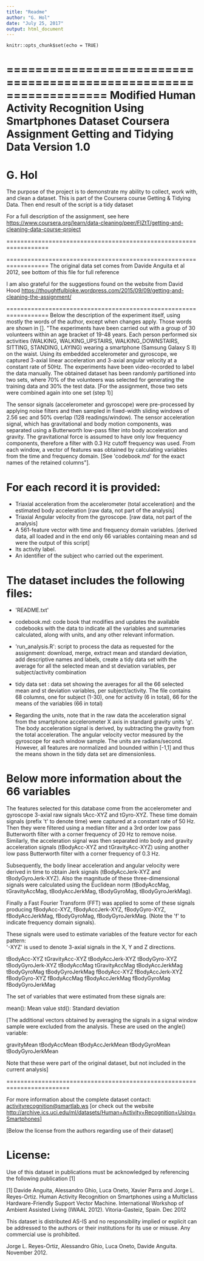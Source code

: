 ```yaml
---
title: "Readme"
author: "G. Hol"
date: "July 25, 2017"
output: html_document
---
```


```{r setup, include=FALSE}
knitr::opts_chunk$set(echo = TRUE)
```


==================================================================
Modified Human Activity Recognition Using Smartphones Dataset
Coursera Assignment Getting and Tidying Data
Version 1.0
==================================================================
G. Hol
==================================================================
The purpose of the project is to demonstrate my ability to collect,
work with, and clean a dataset. This is part of the Coursera course
Getting & Tidying Data. Then end result of the script is a tidy dataset

For a full description of the assignment, see here 
https://www.coursera.org/learn/data-cleaning/peer/FIZtT/getting-and-cleaning-data-course-project

==================================================================

==================================================================
The original data set comes from Davide Anguita et al 2012, see bottom of this file for full reference 

I am also grateful for the suggestions found on the website from David Hood
https://thoughtfulbloke.wordpress.com/2015/09/09/getting-and-cleaning-the-assignment/

==================================================================
Below the description of the experiment itself, using mostly the words of the author, except when changes apply. Those words are shown in []. 
"The experiments have been carried out with a group of 30 volunteers within an age bracket of 19-48 years. Each person performed six activities (WALKING, WALKING_UPSTAIRS, WALKING_DOWNSTAIRS, SITTING, STANDING, LAYING) wearing a smartphone (Samsung Galaxy S II) on the waist. Using its embedded accelerometer and gyroscope, we captured 3-axial linear acceleration and 3-axial angular velocity at a constant rate of 50Hz. The experiments have been video-recorded to label the data manually. The obtained dataset has been randomly partitioned into two sets, where 70% of the volunteers was selected for generating the training data and 30% the test data. [For the assignment, those two sets were combined again into one set (step 1)]

The sensor signals (accelerometer and gyroscope) were pre-processed by applying noise filters and then sampled in fixed-width sliding windows of 2.56 sec and 50% overlap (128 readings/window). The sensor acceleration signal, which has gravitational and body motion components, was separated using a Butterworth low-pass filter into body acceleration and gravity. The gravitational force is assumed to have only low frequency components, therefore a filter with 0.3 Hz cutoff frequency was used. From each window, a vector of features was obtained by calculating variables from the time and frequency domain. [See 'codebook.md' for the exact names of the retained columns"]. 

For each record it is provided:
======================================

- Triaxial acceleration from the accelerometer (total acceleration) and the estimated body acceleration [raw data, not part of the analysis]
- Triaxial Angular velocity from the gyroscope. [raw data, not part of the analysis]
- A 561-feature vector with time and frequency domain variables. [derived data, all loaded and in the end only 66 variables containing mean and sd were the output of this script]
- Its activity label. 
- An identifier of the subject who carried out the experiment.

The dataset includes the following files:
=========================================

- 'README.txt'

- codebook.md: code book that modifies and updates the available codebooks with the data to indicate all the variables and summaries calculated, along with units, and any other relevant information.

- 'run_analysis.R': script to process the data as requested for the assignment: download, merge, extract mean and  standard deviation, add descriptive names and labels, create a tidy data set with the average for all the selected mean and st deviation variables, per subject/activity combination
 
- tidy data set : data set showing the averages for all the 66 selected mean and st deviation variables, per subject/activity. The file contains 68 columns, one for subject (1-30), one for activity (6 in total), 66 for the means of the variables (66 in total)

- Regarding the units, note that in the raw data the acceleration signal from the smartphone accelerometer X axis in standard gravity units 'g'. The body acceleration signal is derived, by subtracting the gravity from the total acceleration. The angular velocity vector measured by the gyroscope for each window sample. The units are radians/second. However, all features are normalized and bounded within [-1,1] and thus the means shown in the tidy data set are dimensionless.

Below more information about the 66 variables 
=================

The features selected for this database come from the accelerometer and gyroscope 3-axial raw signals tAcc-XYZ and tGyro-XYZ. These time domain signals (prefix 't' to denote time) were captured at a constant rate of 50 Hz. Then they were filtered using a median filter and a 3rd order low pass Butterworth filter with a corner frequency of 20 Hz to remove noise. Similarly, the acceleration signal was then separated into body and gravity acceleration signals (tBodyAcc-XYZ and tGravityAcc-XYZ) using another low pass Butterworth filter with a corner frequency of 0.3 Hz. 

Subsequently, the body linear acceleration and angular velocity were derived in time to obtain Jerk signals (tBodyAccJerk-XYZ and tBodyGyroJerk-XYZ). Also the magnitude of these three-dimensional signals were calculated using the Euclidean norm (tBodyAccMag, tGravityAccMag, tBodyAccJerkMag, tBodyGyroMag, tBodyGyroJerkMag). 

Finally a Fast Fourier Transform (FFT) was applied to some of these signals producing fBodyAcc-XYZ, fBodyAccJerk-XYZ, fBodyGyro-XYZ, fBodyAccJerkMag, fBodyGyroMag, fBodyGyroJerkMag. (Note the 'f' to indicate frequency domain signals). 

These signals were used to estimate variables of the feature vector for each pattern:  
'-XYZ' is used to denote 3-axial signals in the X, Y and Z directions.

tBodyAcc-XYZ
tGravityAcc-XYZ
tBodyAccJerk-XYZ
tBodyGyro-XYZ
tBodyGyroJerk-XYZ
tBodyAccMag
tGravityAccMag
tBodyAccJerkMag
tBodyGyroMag
tBodyGyroJerkMag
fBodyAcc-XYZ
fBodyAccJerk-XYZ
fBodyGyro-XYZ
fBodyAccMag
fBodyAccJerkMag
fBodyGyroMag
fBodyGyroJerkMag

The set of variables that were estimated from these signals are: 

mean(): Mean value
std(): Standard deviation

[The additional vectors obtained by averaging the signals in a signal window sample were excluded from the analysis. These are used on the angle() variable:

gravityMean
tBodyAccMean
tBodyAccJerkMean
tBodyGyroMean
tBodyGyroJerkMean

Note that these were part of the original dataset, but not included in the current analysis]

========================================================================

For more information about the complete dataset contact: activityrecognition@smartlab.ws
[or check out the website http://archive.ics.uci.edu/ml/datasets/Human+Activity+Recognition+Using+Smartphones]


[Below the license from the authors regarding use of their dataset]

License:
========
Use of this dataset in publications must be acknowledged by referencing the following publication [1] 

[1] Davide Anguita, Alessandro Ghio, Luca Oneto, Xavier Parra and Jorge L. Reyes-Ortiz. Human Activity Recognition on Smartphones using a Multiclass Hardware-Friendly Support Vector Machine. International Workshop of Ambient Assisted Living (IWAAL 2012). Vitoria-Gasteiz, Spain. Dec 2012

This dataset is distributed AS-IS and no responsibility implied or explicit can be addressed to the authors or their institutions for its use or misuse. Any commercial use is prohibited.

Jorge L. Reyes-Ortiz, Alessandro Ghio, Luca Oneto, Davide Anguita. November 2012.


